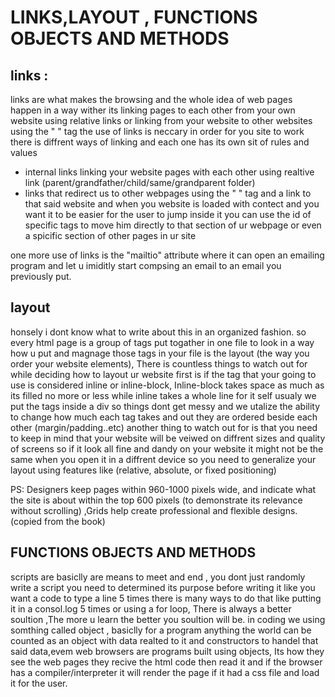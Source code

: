 # LINKS,LAYOUT , FUNCTIONS OBJECTS AND METHODS 

## links : 
links are what makes the browsing and the whole idea of web pages happen in a way 
wither its linking pages to each other from your own website using relative links or linking from your website to other websites using the " <a> </a> " tag the use of links is neccary in order for you site to work 
there is diffrent ways of linking and each one has its own sit of rules and values 
* internal links linking  your website pages with each other using realtive link (parent/grandfather/child/same/grandparent folder)
* links that redirect us to other webpages using the " <a> </a>" tag and a link to that said website 
and when you website is loaded with contect and you want it to be easier for the user to jump inside it you can use the id of specific tags to move him directly to that section of ur webpage or even a spicific section of other pages in ur site 

one more use of links is the "mailtio" attribute where it can open an emailing program and let u imiditly start compsing an email to an email you previously put.

## layout 
honsely i dont know what to write about this in an organized fashion. 
so every html page is a group of tags put togather in one file to look in a way 
how u put and magnage those tags in your file is the layout (the way you order your website elements), There is countless things to watch out for while deciding how to layout ur website 
first is if the tag that your going to use is considered inline or inline-block,
Inline-block takes space as much as its filled no more or less while inline takes a whole line for it self 
usualy we put the tags inside a div so things dont get messy 
and we utalize the ability to change how much each tag takes and out they are ordered beside each other (margin/padding..etc)
another thing to watch out for is that you need to keep in mind that your website will be veiwed on diffrent sizes and quality of screens so if it look all fine and dandy on your website it might not be the same when you open it in a diffrent device so you need to generalize your layout using features like (relative, absolute, or fixed positioning) 

PS: Designers keep pages within 960-1000 pixels wide,
and indicate what the site is about within the top 600
pixels (to demonstrate its relevance without scrolling) ,Grids help create professional and flexible designs.
 (copied from the book)

## FUNCTIONS OBJECTS AND METHODS  

scripts are basiclly are means to meet and end , you dont just randomly write a script you need to determined its purpose before writing it like you want a code to type a line 5 times there is many ways to do that like putting it in a consol.log 5 times or using a for loop, There is always a better soultion ,The more u learn the better you soultion will be.
in coding we using somthing called object , basiclly for a program anything the world can be counted as an object with data realted to it and constructors to handel that said data,evem web browsers are programs built using objects, Its how they see the web pages they recive the html code then read it and if the browser has a compiler/interpreter it will render the page if it had a css file and load it for the user. 
